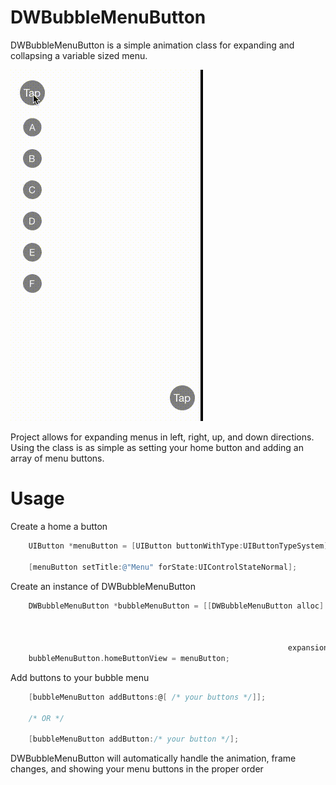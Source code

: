 DWBubbleMenuButton
==================
DWBubbleMenuButton is a simple animation class for expanding and collapsing a variable sized menu. 

![](demo.gif)

Project allows for expanding menus in left, right, up, and down directions. Using the class is as simple as setting your home button and adding an array of menu buttons.


Usage
==================
Create a home a button
```objective-c
    UIButton *menuButton = [UIButton buttonWithType:UIButtonTypeSystem];

    [menuButton setTitle:@"Menu" forState:UIControlStateNormal];
```

Create an instance of DWBubbleMenuButton
```objective-c
    DWBubbleMenuButton *bubbleMenuButton = [[DWBubbleMenuButton alloc] initWithFrame:CGRectMake(20.f,
                                                                                            20.f,
                                                                                            100.f,
                                                                                            100.f)
                                                              expansionDirection:DirectionDown];
    bubbleMenuButton.homeButtonView = menuButton;
```

Add buttons to your bubble menu
```objective-c
    [bubbleMenuButton addButtons:@[ /* your buttons */]];
    
    /* OR */
    
    [bubbleMenuButton addButton:/* your button */];
```

DWBubbleMenuButton will automatically handle the animation, frame changes, and showing your menu buttons in the proper order
